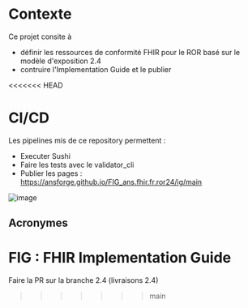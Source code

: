 # Contexte
Ce projet consite à 
* définir les ressources de conformité FHIR pour le ROR basé sur le modèle d'exposition 2.4
* contruire l'Implementation Guide et le publier 

<<<<<<< HEAD
# CI/CD
Les pipelines mis de ce repository permettent : 
* Executer  Sushi
* Faire les tests avec le validator_cli
* Publier les pages :  https://ansforge.github.io/FIG_ans.fhir.fr.ror24/ig/main

![image](https://user-images.githubusercontent.com/101335975/215342980-61686171-e3f8-40c5-865c-efdfc3dd52b4.png)



## Acronymes
FIG : FHIR Implementation Guide
=======

Faire la PR sur la branche 2.4 (livraisons 2.4)
>>>>>>> main
